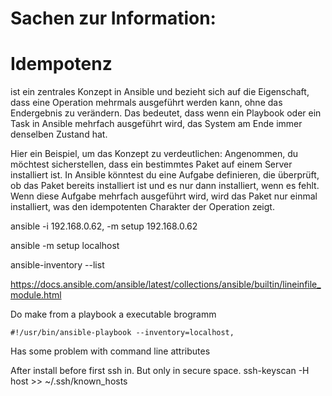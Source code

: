 # Sachen zur Information:

# Idempotenz 
ist ein zentrales Konzept in Ansible und bezieht sich auf die Eigenschaft, dass eine Operation mehrmals ausgeführt werden kann, ohne das Endergebnis zu verändern. Das bedeutet, dass wenn ein Playbook oder ein Task in Ansible mehrfach ausgeführt wird, das System am Ende immer denselben Zustand hat.

Hier ein Beispiel, um das Konzept zu verdeutlichen: Angenommen, du möchtest sicherstellen, dass ein bestimmtes Paket auf einem Server installiert ist. In Ansible könntest du eine Aufgabe definieren, die überprüft, ob das Paket bereits installiert ist und es nur dann installiert, wenn es fehlt. Wenn diese Aufgabe mehrfach ausgeführt wird, wird das Paket nur einmal installiert, was den idempotenten Charakter der Operation zeigt.

ansible -i 192.168.0.62, -m setup 192.168.0.62

ansible -m setup localhost

ansible-inventory --list

https://docs.ansible.com/ansible/latest/collections/ansible/builtin/lineinfile_module.html

Do make from a playbook a executable brogramm
```
#!/usr/bin/ansible-playbook --inventory=localhost,
```

Has some problem with command line attributes

After install before first ssh in. But only in secure space.
ssh-keyscan -H host >> ~/.ssh/known_hosts

